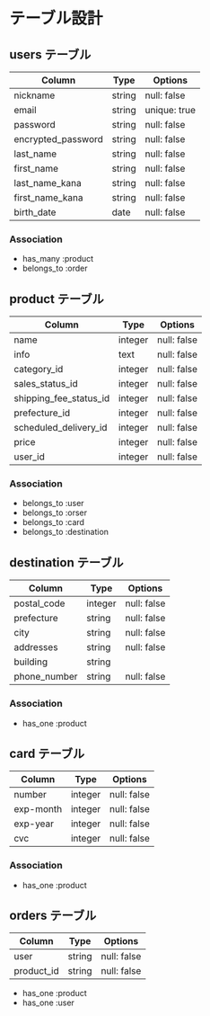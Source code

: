 # テーブル設計

## users テーブル

| Column                | Type       | Options                        |
| ------                | ---------- | ------------------------------ |
| nickname               | string     | null: false                    |
| email                 | string     | unique: true                    |
| password              | string     | null: false                    |
| encrypted_password    | string     | null: false                    |
| last_name             | string     | null: false                    |
| first_name            | string     | null: false                    |
| last_name_kana        | string     | null: false                    |
| first_name_kana       | string     | null: false                    |
| birth_date            | date       | null: false                    |

### Association

- has_many :product
- belongs_to :order

## product テーブル
| Column                   | Type       | Options                        |
| ------                   | ---------- | ------------------------------ |
| name                     | integer    | null: false                    |
| info                     | text       | null: false                    |
| category_id              | integer    | null: false                    |
| sales_status_id          | integer    | null: false                    |
| shipping_fee_status_id   | integer    | null: false                    |
| prefecture_id            | integer    | null: false                    |
| scheduled_delivery_id    | integer    | null: false                    |
| price                    | integer    | null: false                    |
| user_id                  | integer    |null: false

### Association

- belongs_to :user
- belongs_to :orser
- belongs_to :card
- belongs_to :destination

## destination テーブル

| Column                   | Type       | Options                        |
| ------                   | ---------- | ------------------------------ |
| postal_code              | integer    | null: false                    |
| prefecture               | string     | null: false                    |
| city                     | string     | null: false                    |
| addresses                | string     | null: false                    |
| building                 | string     |                                |
| phone_number             | string     | null: false                    |

### Association

- has_one :product

## card テーブル
| Column                   | Type       | Options                        |
| ------                   | ---------- | ------------------------------ |
| number              | integer    | null: false                    |
| exp-month           | integer    | null: false                    |
| exp-year            | integer    | null: false                    |
| cvc                 | integer    | null: false                    |

### Association

- has_one :product

## orders テーブル

| Column                   | Type       | Options                        |
| ------                   | ---------- | ------------------------------ |
| user                     | string     | null: false                    |
| product_id               | string     | null: false                    |

- has_one :product
- has_one :user